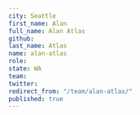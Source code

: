 ```yaml
---
city: Seattle
first_name: Alan
full_name: Alan Atlas
github: 
last_name: Atlas
name: alan-atlas
role: 
state: WA
team: 
twitter: 
redirect_from: "/team/alan-atlas/"
published: true
---
```


